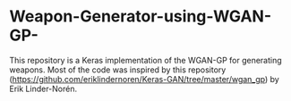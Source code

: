 # Weapon-Generator-using-WGAN-GP-

This repository is a Keras implementation of the WGAN-GP for generating weapons.
Most of the code was inspired by this repository (https://github.com/eriklindernoren/Keras-GAN/tree/master/wgan_gp) by Erik Linder-Norén.
